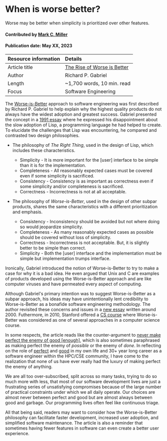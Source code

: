 # When is worse better?
<!--deck text start-->
Worse may be better when simplicity is prioritized over other features.
<!--deck text end-->

#### Contributed by [Mark C. Miller](https://github.com/markcmiller86 "Mark C. Miller GitHub Profile")
#### Publication date: May XX, 2023

Resource information | Details
:--- | :---
Article title  | [The Rise of Worse is Better](https://www.dreamsongs.com/RiseOfWorseIsBetter.html)
Author | Richard P. Gabriel
Length | ~1,700 words, 10 min. read
Focus | Software Engineering

The [Worse-is-Better](https://www.dreamsongs.com/WorseIsBetter.html) approach to software engineering was first described by Richard P. Gabriel to help explain why the highest quality products do not always have the widest adoption and greatest success.
Gabriel presented the concept in a [1991 essay](https://www.dreamsongs.com/WIB.html) where he expressed his disappointment about the slow adoption of Lisp, a programming language he had helped to create. 
To elucidate the challenges that Lisp was encountering, he compared and contrasted two design philosophies.

* The philosophy of *The Right Thing*, used in the design of Lisp, which includes these characteristics.

  * Simplicity -  It is more important for the [user] interface to be simple than it is for the implementation.
  * Completeness - All reasonably expected cases must be covered even if some simplicity is sacrificed.
  * Consistency - Consistency is as important as correctness even if some simplicity and/or completeness is sacrificed.
  * Correctness - Incorrectness is not at all acceptable.

* The philosophy of *Worse-is-Better*, used in the design of other subpar products, shares the same characteristics with a different prioritization and emphasis.

  * Consistency - Inconsistency should be avoided but not where doing so would jeopardize simplicity.
  * Completeness - As many reasonably expected cases as possible should be covered without loss of simplicity.
  * Correctness -  Incorrectness is not acceptable. But, it is slightly better to be simple than correct.
  * Simplicity - Both the [user] interface and the implementation must be simple but implementation trumps interface.

Ironically, Gabriel introduced the notion of Worse-is-Better to try to make a case for why it is a bad idea.
He even argued that Unix and C are examples of products developed using the Worse-is-Better approach and are like computer viruses and have permeated every aspect of computing.

Although  Gabriel's primary intention was to suggest Worse-is-Better as a subpar approach, his ideas may have unintentionally lent credibility to Worse-is-Better as a bonafide software engineering methodology.
The author revisited these concerns and issues in a [new essay](https://www.dreamsongs.com/WorseIsBetter.html)  written around 2000.
Futhermore, in 2010, Stanford offered a [CS course](https://cs.stanford.edu/people/eroberts/cs201/projects/2010-11/WorseIsBetter/index.php/Main_Page.html) where Worse-is-Better was considered as one of several approaches in a computer science course.

In some respects, the article reads like the counter-argument to [never make perfect the enemy of good [enough]](https://www.rand.org/pubs/research_reports/RR2150.html), which is also sometimes paraphrased as making perfect the enemy of *possible* or the enemy of *done*.
In reflecting on the role of [perfect](https://betterprogramming.pub/why-software-should-be-good-enough-and-not-perfect-b741b07865d7) and [good](https://news.ycombinator.com/item?id=12377385) in my own life and 30+ year long career as a software engineer within the HPC/CSE community, I have come to the realization that none of us have ever really had the luxury of making perfect the enemy of anything.

We are all too over-subscribed, split across so many tasks, trying to do so much more with less, that most of our software development lives are just a frustrating series of unsatisfying compromises because of the large number of practical constraints under which we all daily operate.
Our choices are almost never between perfect and good but are almost always between good and garbage.
Our programming lives often feel like continuous triage.

All that being said, readers may want to consider how the Worse-is-Better philosophy can facilitate faster development, increased user adoption, and simplified software maintenance.
The article is also a reminder that sometimes having fewer features in software can even create a better user experience.

<!---
Publish: yes
Pinned: no
Topics: Software engineering, Software process improvement
RSS update: 2023-05-15
--->
